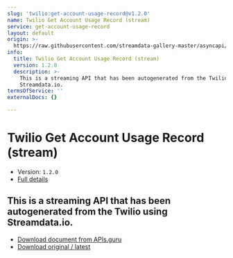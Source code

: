 ```yaml
---
slug: 'twilio:get-account-usage-record@v1.2.0'
name: Twilio Get Account Usage Record (stream)
service: get-account-usage-record
layout: default
origin: >-
  https://raw.githubusercontent.com/streamdata-gallery-master/asyncapi/master/_listings/twilio/twilio-get-account-usage-record-stream-async.md
info:
  title: Twilio Get Account Usage Record (stream)
  version: 1.2.0
  description: >-
    This is a streaming API that has been autogenerated from the Twilio using
    Streamdata.io.
termsOfService: ''
externalDocs: {}

---
```

# Twilio Get Account Usage Record (stream)

* Version: `1.2.0`
* [Full details](../html/twilio:get-account-usage-record@v1.2.0.html)




## This is a streaming API that has been autogenerated from the Twilio using Streamdata.io.



* [Download document from APIs.guru](https://raw.githubusercontent.com/APIs-guru/asyncapi-directory/master/docs/APIs/twilio%3Aget-account-usage-record%40v1.2.0.yaml)
* [Download original / latest](https://raw.githubusercontent.com/streamdata-gallery-master/asyncapi/master/_listings/twilio/twilio-get-account-usage-record-stream-async.md)

<script type="application/ld+json">
{
  "@context": "http://schema.org/",
  "@type": "WebAPI",
  "description": "This is a streaming API that has been autogenerated from the Twilio using Streamdata.io.",
  "documentation": "",

  "name": "Twilio Get Account Usage Record (stream)"
}
</script>
